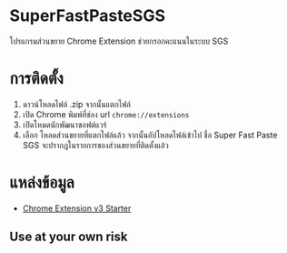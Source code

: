 # SuperFastPasteSGS

โปรแกรมส่วนขยาย Chrome Extension ช่วยกรอกคะแนนในระบบ SGS

# การติดตั้ง
1. ดาวน์โหลดไฟล์ .zip จากนั้นแตกไฟล์
2. เปิด Chrome พิมพ์ที่ช่อง url `chrome://extensions`
3. เปิดโหมดนักพัฒนาซอฟต์แวร์
4. เลือก โหลดส่วนขยายที่แตกไฟล์แล้ว จากนั้นอัปโหลดไฟล์เข้าไป ชื่อ Super Fast Paste SGS จะปรากฎในรายการของส่วนขยายที่ติดตั้งแล้ว

# แหล่งข้อมูล
- [Chrome Extension v3 Starter](https://github.com/SimGus/chrome-extension-v3-starter/tree/master)

## Use at your own risk
